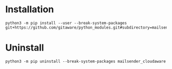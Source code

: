 # Installation
    python3 -m pip install --user --break-system-packages git+https://github.com/gitaware/python_modules.git#subdirectory=mailsender_cloudaware

# Uninstall
    python3 -m pip uninstall --break-system-packages mailsender_cloudaware
